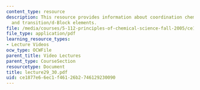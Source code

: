 ```yaml
---
content_type: resource
description: This resource provides information about coordination chemistry, isomers,
  and transition/d-Block elements.
file: /media/courses/5-112-principles-of-chemical-science-fall-2005/ce1877e66ec1f46126b2746129230090_lecture29_30.pdf
file_type: application/pdf
learning_resource_types:
- Lecture Videos
ocw_type: OCWFile
parent_title: Video Lectures
parent_type: CourseSection
resourcetype: Document
title: lecture29_30.pdf
uid: ce1877e6-6ec1-f461-26b2-746129230090
---
```

